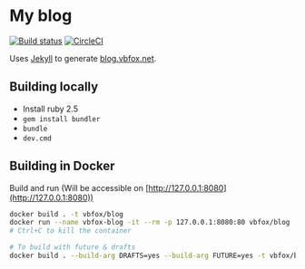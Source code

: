 # My blog

[![Build status](https://ci.appveyor.com/api/projects/status/f92nv0mkd85rxkjp/branch/master?svg=true)](https://ci.appveyor.com/project/vbfox/blog/branch/master)
[![CircleCI](https://circleci.com/gh/vbfox/blog/tree/master.svg?style=svg)](https://circleci.com/gh/vbfox/blog/tree/master)

Uses [Jekyll](https://jekyllrb.com) to generate [blog.vbfox.net](https://blog.vbfox.net).

## Building locally

* Install ruby 2.5
* `gem install bundler`
* `bundle`
* `dev.cmd`

## Building in Docker

Build and run (Will be accessible on [http://127.0.0.1:8080](http://127.0.0.1:8080))

```bash
docker build . -t vbfox/blog
docker run --name vbfox-blog -it --rm -p 127.0.0.1:8080:80 vbfox/blog
# Ctrl+C to kill the container

# To build with future & drafts
docker build . --build-arg DRAFTS=yes --build-arg FUTURE=yes -t vbfox/blog:drafts
```
